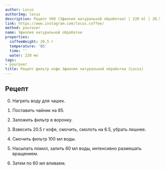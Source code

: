 ```yaml
---
author: Locus
authorImg: locus
description: Рецепт V60 (Эфиопия натуральной обработки) | 220 ml | 20.5 г
link: https://www.instagram.com/locus.coffee/
method: pourover
name: Эфиопия натуральной обработки
properties:
  coffeeWeight: 20,5 г
  temperature: '85'
  time: ''
  water: 220 мл
tags:
- pourover
title: Рецепт фильтр кофе Эфиопия натуральной обработки (Locus)
---
```


## Рецепт

0. Нагреть воду для чашек.

1. Поставить чайник на 85.

2. Заложить фильтр в воронку.

3. Взвесить 20.5 г кофе, смочить, смолоть на 6.5, убрать лишнее.

4. Смочить фильтр 100 мл воды.

5. Насыпать помол, залить 60 мл воды, интенсивно размешать вращением.

6. Затем по 60 мл вливаем.

<br>

